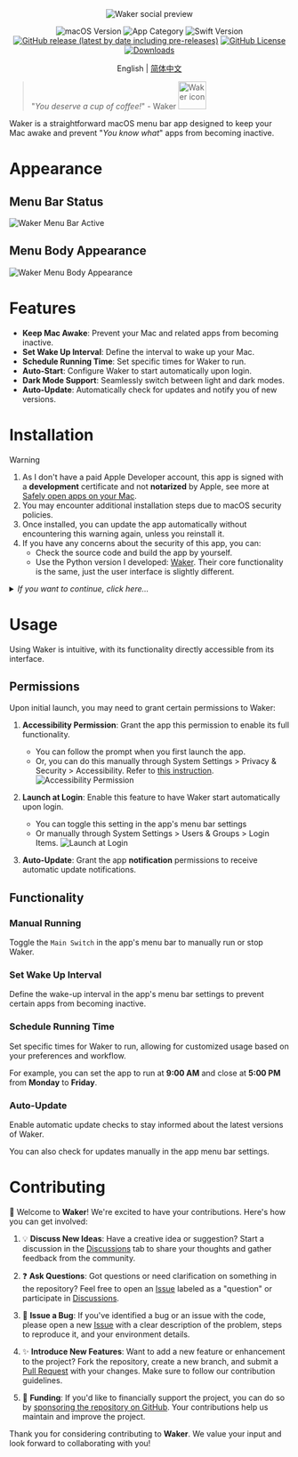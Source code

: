 <div align="center">
    <img src="./docs/social-preview.png" alt="Waker social preview">

![macOS Version](https://img.shields.io/badge/macOS_Version-13.0%2B-green?logo=macOS)
![App Category](https://img.shields.io/badge/App_Category-Utilities-blue?logo=apple)
![Swift Version](https://img.shields.io/badge/Swift_Version-5-blue?logo=swift)
[![GitHub release (latest by date including pre-releases)](https://img.shields.io/github/v/release/ChenglongMa/waker-mac?include_prereleases)](https://github.com/ChenglongMa/waker-mac/releases/latest)
[![GitHub License](https://img.shields.io/github/license/ChenglongMa/waker-mac)](https://github.com/ChenglongMa/waker-mac/blob/main/LICENSE)
[![Downloads](https://img.shields.io/github/downloads/ChenglongMa/waker-mac/total)](https://github.com/ChenglongMa/waker-mac/releases/latest)

</div>

<div align="center">
    English | <a href="./README_CN.md">简体中文</a>
</div>

> "_You deserve a cup of coffee!_" - Waker <img src="./docs/icon.svg" alt="Waker icon" width="50px">

Waker is a straightforward macOS menu bar app designed to keep your Mac awake and prevent "_You know what_" apps from
becoming inactive.

# Appearance

## Menu Bar Status

![Waker Menu Bar Active](./docs/appearance/menu-bar-status.svg)

## Menu Body Appearance

![Waker Menu Body Appearance](./docs/appearance/menu-body-appearance.png)

# Features

- **Keep Mac Awake**: Prevent your Mac and related apps from becoming inactive.
- **Set Wake Up Interval**: Define the interval to wake up your Mac.
- **Schedule Running Time**: Set specific times for Waker to run.
- **Auto-Start**: Configure Waker to start automatically upon login.
- **Dark Mode Support**: Seamlessly switch between light and dark modes.
- **Auto-Update**: Automatically check for updates and notify you of new versions.

# Installation

> [!WARNING]
> 1. As I don't have a paid Apple Developer account, this app is signed with a **development** certificate and not **notarized** by Apple, see more at [Safely open apps on your Mac](https://support.apple.com/en-us/102445).
> 2. You may encounter additional installation steps due to macOS security policies.
> 3. Once installed, you can update the app automatically without encountering this warning again, unless you reinstall it.
> 4. If you have any concerns about the security of this app, you can:
>    - Check the source code and build the app by yourself.
>    - Use the Python version I developed: [Waker](https://github.com/ChenglongMa/waker). Their core functionality is
       the same, just the user interface is slightly different.

<details markdown="1">
  <summary><i>If you want to continue, click here...</i></summary>

## Download

Download the latest version of Waker's `.dmg` installer from
the [release page](https://github.com/ChenglongMa/waker-mac/releases/latest).

## Installation Steps

1. **Right-click** the `.dmg` file and select `Open` to begin the installation process.
    - 🟢 When right-clicking the `.dmg` file, you will see the following warning, **please click `Open`**.
      ![right click dmg](./docs/installation/right-click-dmg.png)
    - 🔴 If you **double-click** the `.dmg` file, you may encounter the following warning:
      ![double click warning](./docs/installation/double-click-dmg.png)
2. Drag the `Waker.app` to your `Applications` folder.
   ![Drag to Applications](./docs/installation/dmg-installer.png)
3. Locate `Waker.app` in your `Launchpad` or `Applications` folder. If you encounter a warning when opening the app
   from `Launchpad`, click `Show in Finder` and proceed.
    - 🟢 Please **right-click** the app from the `Applications` folder and select `Open`, you will see the following
      warning, **Please click `Open`**.
      ![warning in finder](./docs/installation/right-click-in-finder.png)
    - 🔴 If you open the app
      from `Launchpad` <img src="./docs/assets/launchpad.jpg.webp" alt="launchpad icon" width="20px">, you will see the
      following warning, **please click `Show in Finder`**.
      ![warning in launchpad](./docs/installation/open-in-application.png)
4. You can now find the app in the menu bar, as depicted in the [Appearance Section](#appearance).
5. From now on, you can open the app
   from `Launchpad` <img src="./docs/assets/launchpad.jpg.webp" alt="launchpad icon" width="20px"> as usual.

</details>

# Usage

Using Waker is intuitive, with its functionality directly accessible from its interface.

## Permissions

Upon initial launch, you may need to grant certain permissions to Waker:

1. **Accessibility Permission**: Grant the app this permission to enable its full functionality.
    - You can follow the prompt when you first launch the app.
    - Or, you can do this manually through System Settings > Privacy & Security > Accessibility. Refer
      to [this instruction](https://support.apple.com/en-au/guide/mac-help/mh43185/mac#:~:text=To%20review%20app%20permissions%20—%20for,any%20app%20in%20the%20list.).
      ![Accessibility Permission](./docs/usage/accessibility-permission.png)

2. **Launch at Login**: Enable this feature to have Waker start automatically upon login.

    - You can toggle this setting in the app's menu bar settings
    - Or manually through System Settings > Users & Groups > Login Items.
      ![Launch at Login](./docs/usage/launch-at-login-settings.png)

3. **Auto-Update**: Grant the app **notification** permissions to receive automatic update notifications.

## Functionality

### Manual Running

Toggle the `Main Switch` in the app's menu bar to manually run or stop Waker.

### Set Wake Up Interval

Define the wake-up interval in the app's menu bar settings to prevent certain apps from becoming inactive.

### Schedule Running Time

Set specific times for Waker to run, allowing for customized usage based on your preferences and workflow.

For example, you can set the app to run at **9:00 AM** and close at **5:00 PM** from **Monday** to **Friday**.

### Auto-Update

Enable automatic update checks to stay informed about the latest versions of Waker.

You can also check for updates manually in the app menu bar settings.

# Contributing

👋 Welcome to **Waker**! We're excited to have your contributions. Here's how you can get involved:

1. 💡 **Discuss New Ideas**: Have a creative idea or suggestion? Start a discussion in
   the [Discussions](https://github.com/ChenglongMa/waker-mac/discussions) tab to share your thoughts and
   gather feedback from the community.

2. ❓ **Ask Questions**: Got questions or need clarification on something in the repository? Feel free to open
   an [Issue](https://github.com/ChenglongMa/waker-mac/issues) labeled as a "question" or participate
   in [Discussions](https://github.com/ChenglongMa/waker-mac/discussions).

3. 🐛 **Issue a Bug**: If you've identified a bug or an issue with the code, please open a
   new [Issue](https://github.com/ChenglongMa/waker-mac/issues) with a clear description of the problem, steps
   to reproduce it, and your environment details.

4. ✨ **Introduce New Features**: Want to add a new feature or enhancement to the project? Fork the repository, create a
   new branch, and submit a [Pull Request](https://github.com/ChenglongMa/waker-mac/pulls) with your changes.
   Make sure to follow our contribution guidelines.

5. 💖 **Funding**: If you'd like to financially support the project, you can do so
   by [sponsoring the repository on GitHub](https://github.com/sponsors/ChenglongMa). Your contributions help us
   maintain and improve the project.

Thank you for considering contributing to **Waker**.
We value your input and look forward to collaborating with you!
